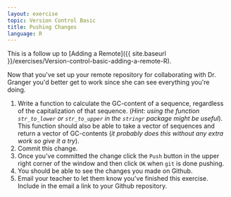 ```yaml
---
layout: exercise
topic: Version Control Basic
title: Pushing Changes
language: R
---
```


This is a follow up to
[Adding a Remote]({{ site.baseurl }}/exercises/Version-control-basic-adding-a-remote-R).

Now that you've set up your remote repository for collaborating with Dr. Granger
you'd better get to work since she can see everything you're doing.

1. Write a function to calculate the GC-content of a sequence, regardless of the
   capitalization of that sequence. (*Hint: using the function `str_to_lower` or
   `str_to_upper` in the `stringr` package might be useful*). This function
   should also be able to take a vector of sequences and return a vector of
   GC-contents (*it probably does this without any extra work so give it a try*). 
2. Commit this change.
3. Once you've committed the change click the `Push` button in the upper right
   corner of the window and then click `OK` when `git` is done pushing.
4. You should be able to see the changes you made on Github.
5. Email your teacher to let them know you've finished this exercise. Include in
   the email a link to your Github repository. 
